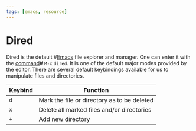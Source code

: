```yaml
---
tags: [emacs, resource]
---
```


# Dired

Dired is the default #[Emacs](202206121637.md) file explorer and manager. One can
enter it with the [command](202206131443.md)# `M-x` `dired`. It is one of the
default major modes provided by the editor. There are several default
keybindings available for us to manipulate files and directories.

| Keybind | Function                                    |
| ------- | ------------------------------------------- |
| `d`     | Mark the file or directory as to be deleted |
| `x`     | Delete all marked files and/or directories  |
| `+`     | Add new directory                           | 
